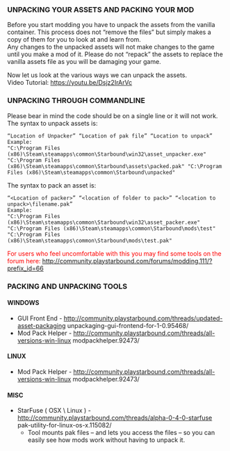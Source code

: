 ### UNPACKING YOUR ASSETS AND PACKING YOUR MOD
Before you start modding you have to unpack the assets from the vanilla container. This
process does not “remove the files” but simply makes a copy of them for you to look at and learn from.  
Any changes to the unpacked assets will not make changes to the game until you make a mod of it.
Please do not “repack” the assets to replace the vanilla assets file as you will be damaging your game.  
  
Now let us look at the various ways we can unpack the assets.  
Video Tutorial: https://youtu.be/Dsjz2IrArVc

### UNPACKING THROUGH COMMANDLINE
Please bear in mind the code should be on a single line or it will not work.
The syntax to unpack assets is:
```
“Location of Unpacker” “Location of pak file” “Location to unpack”
Example:
"C:\Program Files (x86)\Steam\steamapps\common\Starbound\win32\asset_unpacker.exe"
"C:\Program Files (x86)\Steam\steamapps\common\Starbound\assets\packed.pak" "C:\Program
Files (x86)\Steam\steamapps\common\Starbound\unpacked"
```
The syntax to pack an asset is:  
```
“<Location of packer>” “<location of folder to pack>” “<location to unpack>\filename.pak”
Example:
"C:\Program Files (x86)\Steam\steamapps\common\Starbound\win32\asset_packer.exe"
"C:\Program Files (x86)\Steam\steamapps\common\Starbound\mods\test" "C:\Program Files
(x86)\Steam\steamapps\common\Starbound\mods\test.pak"
```
<span style="color:red;">For users who feel uncomfortable with this you may find some tools on the forum here:</span>
http://community.playstarbound.com/forums/modding.111/?prefix_id=66


### PACKING AND UNPACKING TOOLS  

#### WINDOWS
-  GUI Front End - http://community.playstarbound.com/threads/updated-asset-packaging
unpackaging-gui-frontend-for-1-0.95468/
-  Mod Pack Helper - http://community.playstarbound.com/threads/all-versions-win-linux
modpackhelper.92473/

#### LINUX
- Mod Pack Helper - http://community.playstarbound.com/threads/all-versions-win-linux
modpackhelper.92473/

#### MISC
- StarFuse ( OSX \ Linux ) - http://community.playstarbound.com/threads/alpha-0-4-0-starfuse
pak-utility-for-linux-os-x.115082/
    - Tool mounts pak files – and lets you access the files – so you can easily see how mods
work without having to unpack it.